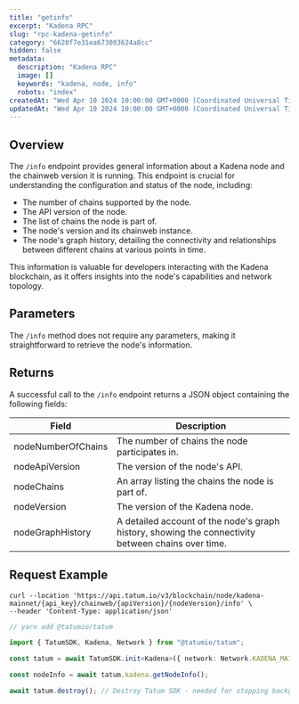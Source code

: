 ```yaml
---
title: "getinfo"
excerpt: "Kadena RPC"
slug: "rpc-kadena-getinfo"
category: "6620f7e31ea673003624a8cc"
hidden: false
metadata:
  description: "Kadena RPC"
  image: []
  keywords: "kadena, node, info"
  robots: "index"
createdAt: "Wed Apr 10 2024 10:00:00 GMT+0000 (Coordinated Universal Time)"
updatedAt: "Wed Apr 10 2024 10:00:00 GMT+0000 (Coordinated Universal Time)"
---
```


## Overview

The `/info` endpoint provides general information about a Kadena node and the chainweb version it is running. This endpoint is crucial for understanding the configuration and status of the node, including:

- The number of chains supported by the node.
- The API version of the node.
- The list of chains the node is part of.
- The node's version and its chainweb instance.
- The node's graph history, detailing the connectivity and relationships between different chains at various points in time.

This information is valuable for developers interacting with the Kadena blockchain, as it offers insights into the node's capabilities and network topology.

## Parameters

The `/info` method does not require any parameters, making it straightforward to retrieve the node's information.

## Returns

A successful call to the `/info` endpoint returns a JSON object containing the following fields:

| Field              | Description                                                                                        |
| ------------------ | -------------------------------------------------------------------------------------------------- |
| nodeNumberOfChains | The number of chains the node participates in.                                                     |
| nodeApiVersion     | The version of the node's API.                                                                     |
| nodeChains         | An array listing the chains the node is part of.                                                   |
| nodeVersion        | The version of the Kadena node.                                                                    |
| nodeGraphHistory   | A detailed account of the node's graph history, showing the connectivity between chains over time. |

## Request Example

```curl
curl --location 'https://api.tatum.io/v3/blockchain/node/kadena-mainnet/{api_key}/chainweb/{apiVersion}/{nodeVersion}/info' \
--header 'Content-Type: application/json'
```
```typescript
// yarn add @tatumio/tatum

import { TatumSDK, Kadena, Network } from "@tatumio/tatum";

const tatum = await TatumSDK.init<Kadena>({ network: Network.KADENA_MAINNET });

const nodeInfo = await tatum.kadena.getNodeInfo();

await tatum.destroy(); // Destroy Tatum SDK - needed for stopping background jobs
```
